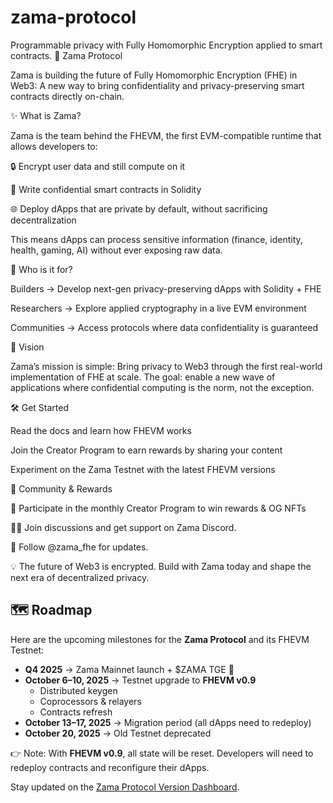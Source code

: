 # zama-protocol
Programmable privacy with Fully Homomorphic Encryption applied to smart contracts.
🔐 Zama Protocol

Zama is building the future of Fully Homomorphic Encryption (FHE) in Web3:
A new way to bring confidentiality and privacy-preserving smart contracts directly on-chain.

✨ What is Zama?

Zama is the team behind the FHEVM, the first EVM-compatible runtime that allows developers to:

🔒 Encrypt user data and still compute on it

📜 Write confidential smart contracts in Solidity

🌐 Deploy dApps that are private by default, without sacrificing decentralization

This means dApps can process sensitive information (finance, identity, health, gaming, AI) without ever exposing raw data.

🎯 Who is it for?

Builders → Develop next-gen privacy-preserving dApps with Solidity + FHE

Researchers → Explore applied cryptography in a live EVM environment

Communities → Access protocols where data confidentiality is guaranteed

🚀 Vision

Zama’s mission is simple:
Bring privacy to Web3 through the first real-world implementation of FHE at scale.
The goal: enable a new wave of applications where confidential computing is the norm, not the exception.

🛠 Get Started

Read the docs
 and learn how FHEVM works

Join the Creator Program
 to earn rewards by sharing your content

Experiment on the Zama Testnet
 with the latest FHEVM versions

🎉 Community & Rewards

💎 Participate in the monthly Creator Program to win rewards & OG NFTs

🧑‍💻 Join discussions and get support on Zama Discord.

📢 Follow @zama_fhe for updates.

💡 The future of Web3 is encrypted.
Build with Zama today and shape the next era of decentralized privacy.

## 🗺 Roadmap  

Here are the upcoming milestones for the **Zama Protocol** and its FHEVM Testnet:  

- **Q4 2025** → Zama Mainnet launch + $ZAMA TGE 🎉  
- **October 6–10, 2025** → Testnet upgrade to **FHEVM v0.9**  
  - Distributed keygen  
  - Coprocessors & relayers  
  - Contracts refresh  
- **October 13–17, 2025** → Migration period (all dApps need to redeploy)  
- **October 20, 2025** → Old Testnet deprecated  

👉 Note: With **FHEVM v0.9**, all state will be reset. Developers will need to redeploy contracts and reconfigure their dApps.  

Stay updated on the [Zama Protocol Version Dashboard](https://www.zama.ai/roadmap).  
